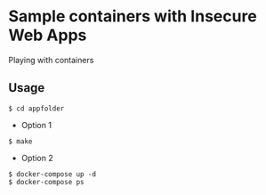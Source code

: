 # Sample containers with Insecure Web Apps

Playing with containers

## Usage
````
$ cd appfolder
````
* Option 1

````
$ make
````

* Option 2

````
$ docker-compose up -d
$ docker-compose ps
````


